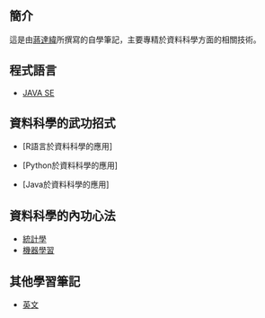 ## 簡介
 這是由[蔣達緯](https://www.facebook.com/djaing1)所撰寫的自學筆記，主要專精於資料科學方面的相關技術。

## 程式語言

- [JAVA SE](https://mirdex.github.io/JavaSE/)

## 資料科學的武功招式

- [R語言於資料科學的應用]

- [Python於資料科學的應用]

- [Java於資料科學的應用]

## 資料科學的內功心法

- [統計學](https://mirdex.github.io/Statistics/)
- [機器學習](https://mirdex.github.io/Machine_Learning/)

## 其他學習筆記

- [英文](https://mirdex.github.io/Study-English/)

